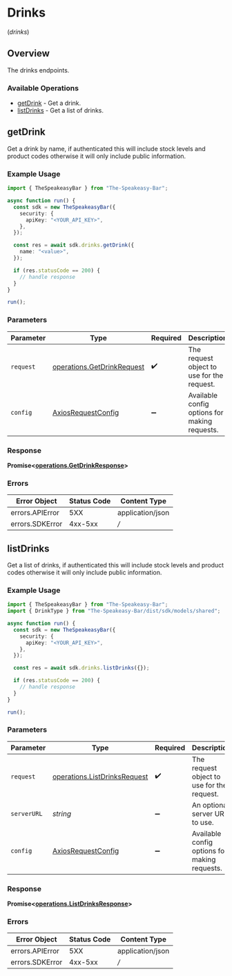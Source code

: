 # Drinks
(*drinks*)

## Overview

The drinks endpoints.

### Available Operations

* [getDrink](#getdrink) - Get a drink.
* [listDrinks](#listdrinks) - Get a list of drinks.

## getDrink

Get a drink by name, if authenticated this will include stock levels and product codes otherwise it will only include public information.

### Example Usage

```typescript
import { TheSpeakeasyBar } from "The-Speakeasy-Bar";

async function run() {
  const sdk = new TheSpeakeasyBar({
    security: {
      apiKey: "<YOUR_API_KEY>",
    },
  });

  const res = await sdk.drinks.getDrink({
    name: "<value>",
  });

  if (res.statusCode == 200) {
    // handle response
  }
}

run();
```

### Parameters

| Parameter                                                                    | Type                                                                         | Required                                                                     | Description                                                                  |
| ---------------------------------------------------------------------------- | ---------------------------------------------------------------------------- | ---------------------------------------------------------------------------- | ---------------------------------------------------------------------------- |
| `request`                                                                    | [operations.GetDrinkRequest](../../sdk/models/operations/getdrinkrequest.md) | :heavy_check_mark:                                                           | The request object to use for the request.                                   |
| `config`                                                                     | [AxiosRequestConfig](https://axios-http.com/docs/req_config)                 | :heavy_minus_sign:                                                           | Available config options for making requests.                                |


### Response

**Promise<[operations.GetDrinkResponse](../../sdk/models/operations/getdrinkresponse.md)>**
### Errors

| Error Object     | Status Code      | Content Type     |
| ---------------- | ---------------- | ---------------- |
| errors.APIError  | 5XX              | application/json |
| errors.SDKError  | 4xx-5xx          | */*              |

## listDrinks

Get a list of drinks, if authenticated this will include stock levels and product codes otherwise it will only include public information.

### Example Usage

```typescript
import { TheSpeakeasyBar } from "The-Speakeasy-Bar";
import { DrinkType } from "The-Speakeasy-Bar/dist/sdk/models/shared";

async function run() {
  const sdk = new TheSpeakeasyBar({
    security: {
      apiKey: "<YOUR_API_KEY>",
    },
  });

  const res = await sdk.drinks.listDrinks({});

  if (res.statusCode == 200) {
    // handle response
  }
}

run();
```

### Parameters

| Parameter                                                                        | Type                                                                             | Required                                                                         | Description                                                                      |
| -------------------------------------------------------------------------------- | -------------------------------------------------------------------------------- | -------------------------------------------------------------------------------- | -------------------------------------------------------------------------------- |
| `request`                                                                        | [operations.ListDrinksRequest](../../sdk/models/operations/listdrinksrequest.md) | :heavy_check_mark:                                                               | The request object to use for the request.                                       |
| `serverURL`                                                                      | *string*                                                                         | :heavy_minus_sign:                                                               | An optional server URL to use.                                                   |
| `config`                                                                         | [AxiosRequestConfig](https://axios-http.com/docs/req_config)                     | :heavy_minus_sign:                                                               | Available config options for making requests.                                    |


### Response

**Promise<[operations.ListDrinksResponse](../../sdk/models/operations/listdrinksresponse.md)>**
### Errors

| Error Object     | Status Code      | Content Type     |
| ---------------- | ---------------- | ---------------- |
| errors.APIError  | 5XX              | application/json |
| errors.SDKError  | 4xx-5xx          | */*              |
